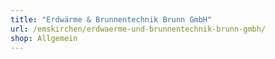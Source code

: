 ```yaml
---
title: "Erdwärme & Brunnentechnik Brunn GmbH"
url: /emskirchen/erdwaerme-und-brunnentechnik-brunn-gmbh/
shop: Allgemein
---
```

